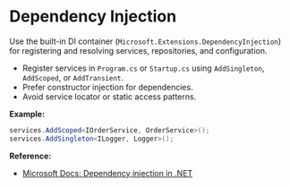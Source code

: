# Dependency Injection

Use the built-in DI container (`Microsoft.Extensions.DependencyInjection`) for registering and resolving services, repositories, and configuration.

- Register services in `Program.cs` or `Startup.cs` using `AddSingleton`, `AddScoped`, or `AddTransient`.
- Prefer constructor injection for dependencies.
- Avoid service locator or static access patterns.

**Example:**
```csharp
services.AddScoped<IOrderService, OrderService>();
services.AddSingleton<ILogger, Logger>();
```

**Reference:**
- [Microsoft Docs: Dependency injection in .NET](https://learn.microsoft.com/en-us/dotnet/core/extensions/dependency-injection)
